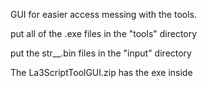 GUI for easier access messing with the tools. 

put all of the .exe files in the "tools" directory 

put the str__.bin files in the "input" directory 

The La3ScriptToolGUI.zip has the exe inside
